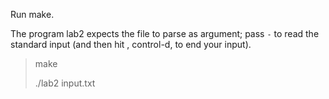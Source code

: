Run make.

The program lab2 expects the file to parse as argument; pass `-` to read
the standard input (and then hit <Ctrl-d>, control-d, to end your input).
> make
> 
> ./lab2 input.txt